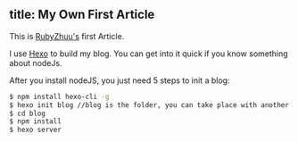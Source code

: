 title: My Own First Article
---
This is [RubyZhuu's](https://github.com/RubyZhuuu) first Article.

I use [Hexo](https://hexo.io/zh-cn/) to build my blog. You can get into it quick if you know something about nodeJs.

After you install nodeJS, you just need 5 steps to init a blog:

``` bash
$ npm install hexo-cli -g
$ hexo init blog //blog is the folder, you can take place with another
$ cd blog
$ npm install
$ hexo server
```